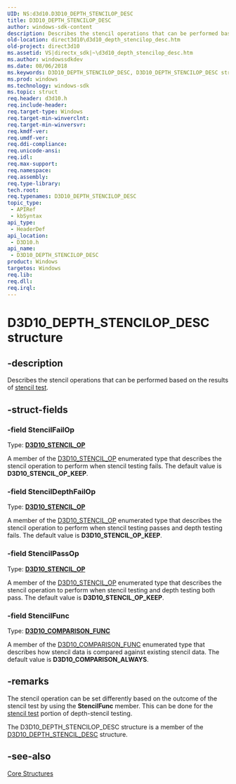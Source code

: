 ```yaml
---
UID: NS:d3d10.D3D10_DEPTH_STENCILOP_DESC
title: D3D10_DEPTH_STENCILOP_DESC
author: windows-sdk-content
description: Describes the stencil operations that can be performed based on the results of stencil test.
old-location: direct3d10\d3d10_depth_stencilop_desc.htm
old-project: direct3d10
ms.assetid: VS|directx_sdk|~\d3d10_depth_stencilop_desc.htm
ms.author: windowssdkdev
ms.date: 08/06/2018
ms.keywords: D3D10_DEPTH_STENCILOP_DESC, D3D10_DEPTH_STENCILOP_DESC structure [Direct3D 10], d3d10/D3D10_DEPTH_STENCILOP_DESC, direct3d10.d3d10_depth_stencilop_desc, f40038a7-1ea3-7c24-dccb-e727b020078f
ms.prod: windows
ms.technology: windows-sdk
ms.topic: struct
req.header: d3d10.h
req.include-header: 
req.target-type: Windows
req.target-min-winverclnt: 
req.target-min-winversvr: 
req.kmdf-ver: 
req.umdf-ver: 
req.ddi-compliance: 
req.unicode-ansi: 
req.idl: 
req.max-support: 
req.namespace: 
req.assembly: 
req.type-library: 
tech.root: 
req.typenames: D3D10_DEPTH_STENCILOP_DESC
topic_type:
 - APIRef
 - kbSyntax
api_type:
 - HeaderDef
api_location:
 - D3D10.h
api_name:
 - D3D10_DEPTH_STENCILOP_DESC
product: Windows
targetos: Windows
req.lib: 
req.dll: 
req.irql: 
---
```


# D3D10_DEPTH_STENCILOP_DESC structure


## -description


Describes the stencil operations that can be performed based on the results of <a href="https://msdn.microsoft.com/en-us/library/Bb205120(v=VS.85).aspx">stencil test</a>.


## -struct-fields




### -field StencilFailOp

Type: <b><a href="https://msdn.microsoft.com/en-us/library/Bb172455(v=VS.85).aspx">D3D10_STENCIL_OP</a></b>

A member of the <a href="https://msdn.microsoft.com/en-us/library/Bb172455(v=VS.85).aspx">D3D10_STENCIL_OP</a> enumerated type that describes the stencil operation to perform when stencil testing fails. The default value is <b>D3D10_STENCIL_OP_KEEP</b>.


### -field StencilDepthFailOp

Type: <b><a href="https://msdn.microsoft.com/en-us/library/Bb172455(v=VS.85).aspx">D3D10_STENCIL_OP</a></b>

A member of the <a href="https://msdn.microsoft.com/en-us/library/Bb172455(v=VS.85).aspx">D3D10_STENCIL_OP</a> enumerated type that describes the stencil operation to perform when stencil testing passes and depth testing fails. The default value is <b>D3D10_STENCIL_OP_KEEP</b>.


### -field StencilPassOp

Type: <b><a href="https://msdn.microsoft.com/en-us/library/Bb172455(v=VS.85).aspx">D3D10_STENCIL_OP</a></b>

A member of the <a href="https://msdn.microsoft.com/en-us/library/Bb172455(v=VS.85).aspx">D3D10_STENCIL_OP</a> enumerated type that describes the stencil operation to perform when stencil testing and depth testing both pass. The default value is <b>D3D10_STENCIL_OP_KEEP</b>.


### -field StencilFunc

Type: <b><a href="https://msdn.microsoft.com/en-us/library/Bb204902(v=VS.85).aspx">D3D10_COMPARISON_FUNC</a></b>

A member of the <a href="https://msdn.microsoft.com/en-us/library/Bb204902(v=VS.85).aspx">D3D10_COMPARISON_FUNC</a> enumerated type that describes how stencil data is compared against existing stencil data. The default value is <b>D3D10_COMPARISON_ALWAYS</b>.


## -remarks



The stencil operation can be set differently based on the outcome of the stencil test by using the <b>StencilFunc</b> member.  This can be done for the <a href="https://msdn.microsoft.com/en-us/library/Bb205120(v=VS.85).aspx">stencil test</a> portion of depth-stencil testing.

The D3D10_DEPTH_STENCILOP_DESC structure is a member of the <a href="https://msdn.microsoft.com/en-us/library/Bb205036(v=VS.85).aspx">D3D10_DEPTH_STENCIL_DESC</a> structure. 




## -see-also




<a href="https://msdn.microsoft.com/en-us/library/Bb205153(v=VS.85).aspx">Core Structures</a>
 

 

